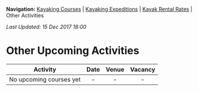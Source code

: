**Navigation:** [Kayaking Courses](index) &#124; [Kayaking Expeditions](expedition) &#124; [Kayak Rental Rates](rental) &#124; Other Activities

_Last Updated: 15 Dec 2017 18:00_
# Other Upcoming Activities

Activity | Date | Venue | Vacancy
:---:|:---:|:---:|:---:
No upcoming courses yet|-|-|-

